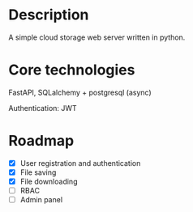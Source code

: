 # Description
A simple cloud storage web server written in python.

# Core technologies

FastAPI, SQLalchemy + postgresql (async)

Authentication: JWT

# Roadmap

- [x] User registration and authentication
- [x] File saving
- [x] File downloading
- [ ] RBAC
- [ ] Admin panel